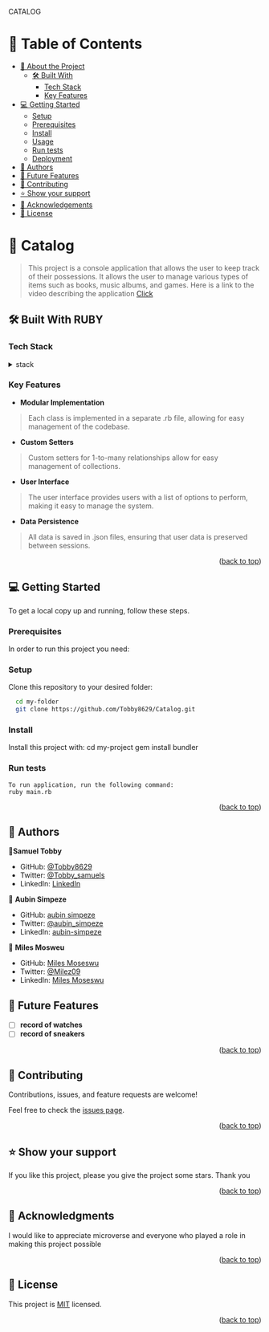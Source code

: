 <a name="readme-top">CATALOG</a>

# 📗 Table of Contents

- [📖 About the Project](#about-project)
  - [🛠 Built With](#built-with)
    - [Tech Stack](#tech-stack)
    - [Key Features](#key-features)
- [💻 Getting Started](#getting-started)
  - [Setup](#setup)
  - [Prerequisites](#prerequisites)
  - [Install](#install)
  - [Usage](#usage)
  - [Run tests](#run-tests)
  - [Deployment](#triangular_flag_on_post-deployment)
- [👥 Authors](#authors)
- [🔭 Future Features](#future-features)
- [🤝 Contributing](#contributing)
- [⭐️ Show your support](#support)
- [🙏 Acknowledgements](#acknowledgements)
- [📝 License](#license)

<!-- PROJECT DESCRIPTION -->

# 📖 Catalog <a name="about-project"></a>

> This project is a console application that allows the user to keep track of their possessions. It allows the user to manage various types of items such as books, music albums, and games. Here is a link to the video describing the application [Click](https://drive.google.com/file/d/1l6qvR440HsW5f3chsJSR33TYC4geMlCy/view?usp=sharing)

## 🛠 Built With <a name="built-with"> RUBY</a>

### Tech Stack <a name="tech-stack"></a>

<details>
<summary>stack</summary>
  <ul>
    <li><a href="https://www.postgresql.org/">Postgress Sql</a></li>
  </ul>
  <ul>
    <li><a href="https://www.Ruby.org/">Ruby</a></li>
  </ul>
</details>

<!-- Features -->

### Key Features <a name="key-features"></a>

- **Modular Implementation**

> Each class is implemented in a separate .rb file, allowing for easy management of the codebase.

- **Custom Setters**

> Custom setters for 1-to-many relationships allow for easy management of collections.

- **User Interface**

> The user interface provides users with a list of options to perform, making it easy to manage the system.

- **Data Persistence**

> All data is saved in .json files, ensuring that user data is preserved between sessions.

<p align="right">(<a href="#readme-top">back to top</a>)</p>

<!-- GETTING STARTED -->

## 💻 Getting Started <a name="getting-started"></a>

To get a local copy up and running, follow these steps.

### Prerequisites

In order to run this project you need:

### Setup

Clone this repository to your desired folder:

```sh
  cd my-folder
  git clone https://github.com/Tobby8629/Catalog.git

```

### Install

Install this project with: cd my-project gem install bundler

### Run tests

```
To run application, run the following command:
ruby main.rb
```

<p align="right">(<a href="#readme-top">back to top</a>)</p>

<!-- AUTHORS -->

## 👥 Authors <a name="authors"></a>

👤**Samuel Tobby**

- GitHub: [@Tobby8629](https://github.com/Tobby8629)
- Twitter: [@Tobby_samuels](https://twitter.com/Tobby_samuels)
- LinkedIn: [LinkedIn](https://linkedin.com/in/samuel-popoola-tobby/)

👤 **Aubin Simpeze**

- GitHub: [aubin simpeze](https://github.com/aubinleyoung)
- Twitter: [@aubin_simpeze](https://twitter.com/aubin_simpeze)
- LinkedIn: [aubin-simpeze](https://www.linkedin.com/in/)

👤 **Miles Mosweu**

- GitHub: [Miles Moseswu](https://github.com/Timbar09)
- Twitter: [@Milez09](https://twitter.com/Milez09)
- LinkedIn: [Miles Moseswu](https://www.linkedin.com/in/miles-mosweu09)

<!-- FUTURE FEATURES -->

## 🔭 Future Features <a name="future-features"></a>

- [ ] **record of watches**
- [ ] **record of sneakers**

<p align="right">(<a href="#readme-top">back to top</a>)</p>

<!-- CONTRIBUTING -->

## 🤝 Contributing <a name="contributing"></a>

Contributions, issues, and feature requests are welcome!

Feel free to check the [issues page](../../issues/).

<p align="right">(<a href="#readme-top">back to top</a>)</p>

<!-- SUPPORT -->

## ⭐️ Show your support <a name="support"></a>

If you like this project, please you give the project some stars. Thank you

<p align="right">(<a href="#readme-top">back to top</a>)</p>

<!-- ACKNOWLEDGEMENTS -->

## 🙏 Acknowledgments <a name="acknowledgements"></a>

I would like to appreciate microverse and everyone who played a role in making this project possible

<p align="right">(<a href="#readme-top">back to top</a>)</p>

<!-- LICENSE -->

## 📝 License <a name="license"></a>

This project is [MIT](./LICENSE) licensed.

<p align="right">(<a href="#readme-top">back to top</a>)</p>
